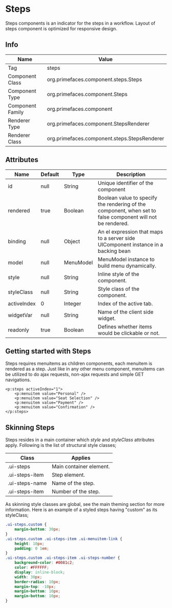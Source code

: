 # Steps

Steps components is an indicator for the steps in a workflow. Layout of steps component is
optimized for responsive design.

## Info

| Name | Value |
| - | - |
| Tag | steps
| Component Class | org.primefaces.component.steps.Steps
| Component Type | org.primefaces.component.Steps
| Component Family | org.primefaces.component |
| Renderer Type | org.primefaces.component.StepsRenderer
| Renderer Class | org.primefaces.component.steps.StepsRenderer

## Attributes

| Name | Default | Type | Description | 
| --- | --- | --- | --- |
id | null | String | Unique identifier of the component
rendered | true | Boolean | Boolean value to specify the rendering of the component, when set to false component will not be rendered.
binding | null | Object | An el expression that maps to a server side UIComponent instance in a backing bean
model | null | MenuModel | MenuModel instance to build menu dynamically.
style | null | String | Inline style of the component.
styleClass | null | String | Style class of the component.
activeIndex | 0 | Integer | Index of the active tab.
widgetVar | null | String | Name of the client side widget.
readonly | true | Boolean | Defines whether items would be clickable or not.

## Getting started with Steps
Steps requires menuitems as children components, each menuitem is rendered as a step. Just like in
any other menu component, menuitems can be utilized to do ajax requests, non-ajax requests and
simple GET navigations.

```xhtml
<p:steps activeIndex="1">
    <p:menuitem value="Personal" />
    <p:menuitem value="Seat Selection" />
    <p:menuitem value="Payment" />
    <p:menuitem value="Confirmation" />
</p:steps>
```
## Skinning Steps
Steps resides in a main container which _style_ and _styleClass_ attributes apply. Following is the list of
structural style classes;

| Class | Applies | 
| --- | --- | 
.ui-steps | Main container element.
.ui-steps-item | Step element.
.ui-steps-name | Name of the step.
.ui-steps-item | Number of the step.

As skinning style classes are global, see the main theming section for more information. Here is an
example of a styled steps having "custom" as its styleClass;

```css
.ui-steps.custom {
    margin-bottom: 30px;
}
.ui-steps.custom .ui-steps-item .ui-menuitem-link {
    height: 10px;
    padding: 0 1em;
}
.ui-steps.custom .ui-steps-item .ui-steps-number {
    background-color: #0081c2;
    color: #FFFFFF;
    display: inline-block;
    width: 30px;
    border-radius: 10px;
    margin-top: -10px;
    margin-bottom: 10px;
    margin-bottom: 10px;
}
```
